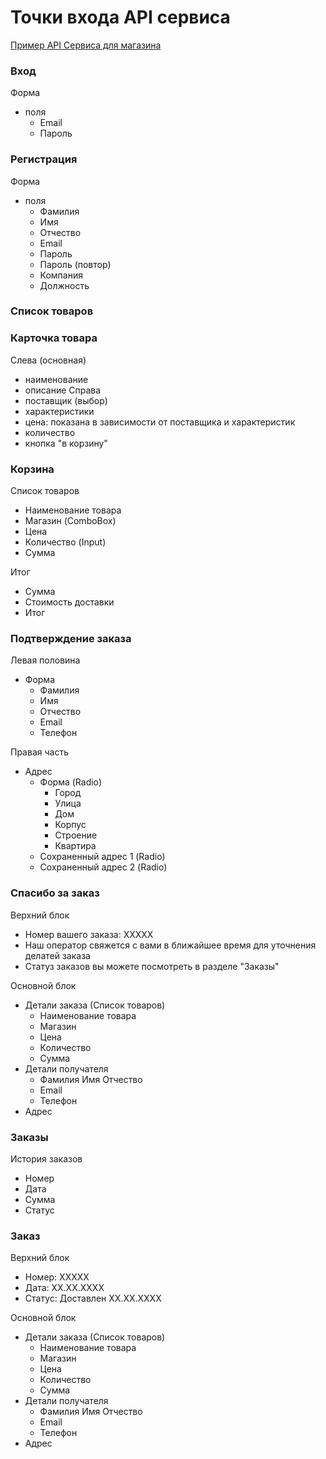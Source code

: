# Точки входа API сервиса

[Пример API Сервиса для магазина](./netology_pd_diplom/) 

### Вход
Форма
 * поля
   - Email
   - Пароль


### Регистрация
Форма
 * поля
   - Фамилия
   - Имя
   - Отчество
   - Email
   - Пароль
   - Пароль (повтор)
   - Компания
   - Должность


### Список товаров

### Карточка товара
Слева (основная)
 * наименование 
 * описание
Справа
 * поставщик (выбор)
 * характеристики 
 * цена: показана в зависимости от поставщика и характеристик
 * количество
 * кнопка "в корзину"

### Корзина
Список товаров
 * Наименование товара
 * Магазин (ComboBox)
 * Цена
 * Количество (Input)
 * Сумма 

Итог
 * Сумма
 * Стоимость доставки
 * Итог

### Подтверждение заказа
Левая половина
 * Форма
   - Фамилия
   - Имя
   - Отчество
   - Email
   - Телефон

Правая часть
 * Адрес
   - Форма (Radio)
     + Город
     + Улица
     + Дом
     + Корпус
     + Строение
     + Квартира
   - Сохраненный адрес 1 (Radio)
   - Сохраненный адрес 2 (Radio)

 
### Спасибо за заказ
Верхний блок
 * Номер вашего заказа: XXXXX
 * Наш оператор свяжется с вами в ближайшее время 
   для уточнения делатей заказа
 * Статуз заказов вы можете посмотреть в разделе "Заказы"
             
Основной блок
 * Детали заказа (Список товаров)
   - Наименование товара
   - Магазин
   - Цена
   - Количество
   - Сумма
 * Детали получателя
   - Фамилия Имя Отчество
   - Email
   - Телефон
 * Адрес
   
### Заказы
История заказов
 * Номер
 * Дата
 * Сумма
 * Статус
 
### Заказ
Верхний блок
 * Номер: XXXXX
 * Дата: ХХ.ХХ.ХХХХ
 * Статус: Доставлен XX.XX.XXXX

Основной блок
 * Детали заказа (Список товаров)
   - Наименование товара
   - Магазин
   - Цена
   - Количество
   - Сумма
 * Детали получателя
   - Фамилия Имя Отчество
   - Email
   - Телефон
 * Адрес

